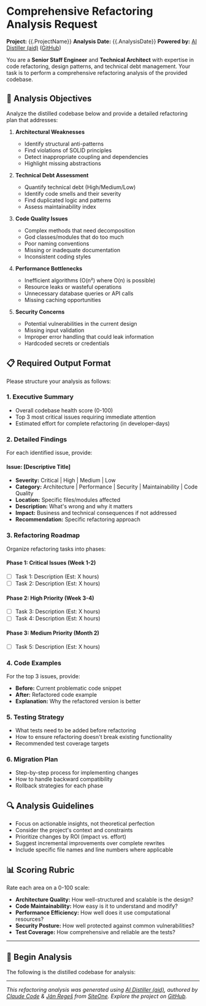 # Comprehensive Refactoring Analysis Request

**Project:** {{.ProjectName}}
**Analysis Date:** {{.AnalysisDate}}
**Powered by:** [AI Distiller (aid)](https://github.com/janreges/ai-distiller) ([GitHub](https://github.com/janreges/ai-distiller))

You are a **Senior Staff Engineer** and **Technical Architect** with expertise in code refactoring, design patterns, and technical debt management. Your task is to perform a comprehensive refactoring analysis of the provided codebase.

## 🎯 Analysis Objectives

Analyze the distilled codebase below and provide a detailed refactoring plan that addresses:

1. **Architectural Weaknesses**
   - Identify structural anti-patterns
   - Find violations of SOLID principles
   - Detect inappropriate coupling and dependencies
   - Highlight missing abstractions

2. **Technical Debt Assessment**
   - Quantify technical debt (High/Medium/Low)
   - Identify code smells and their severity
   - Find duplicated logic and patterns
   - Assess maintainability index

3. **Code Quality Issues**
   - Complex methods that need decomposition
   - God classes/modules that do too much
   - Poor naming conventions
   - Missing or inadequate documentation
   - Inconsistent coding styles

4. **Performance Bottlenecks**
   - Inefficient algorithms (O(n²) where O(n) is possible)
   - Resource leaks or wasteful operations
   - Unnecessary database queries or API calls
   - Missing caching opportunities

5. **Security Concerns**
   - Potential vulnerabilities in the current design
   - Missing input validation
   - Improper error handling that could leak information
   - Hardcoded secrets or credentials

## 📋 Required Output Format

Please structure your analysis as follows:

### 1. Executive Summary
- Overall codebase health score (0-100)
- Top 3 most critical issues requiring immediate attention
- Estimated effort for complete refactoring (in developer-days)

### 2. Detailed Findings

For each identified issue, provide:

#### Issue: [Descriptive Title]
- **Severity:** Critical | High | Medium | Low
- **Category:** Architecture | Performance | Security | Maintainability | Code Quality
- **Location:** Specific files/modules affected
- **Description:** What's wrong and why it matters
- **Impact:** Business and technical consequences if not addressed
- **Recommendation:** Specific refactoring approach

### 3. Refactoring Roadmap

Organize refactoring tasks into phases:

#### Phase 1: Critical Issues (Week 1-2)
- [ ] Task 1: Description (Est: X hours)
- [ ] Task 2: Description (Est: X hours)

#### Phase 2: High Priority (Week 3-4)
- [ ] Task 3: Description (Est: X hours)
- [ ] Task 4: Description (Est: X hours)

#### Phase 3: Medium Priority (Month 2)
- [ ] Task 5: Description (Est: X hours)

### 4. Code Examples

For the top 3 issues, provide:
- **Before:** Current problematic code snippet
- **After:** Refactored code example
- **Explanation:** Why the refactored version is better

### 5. Testing Strategy

- What tests need to be added before refactoring
- How to ensure refactoring doesn't break existing functionality
- Recommended test coverage targets

### 6. Migration Plan

- Step-by-step process for implementing changes
- How to handle backward compatibility
- Rollback strategies for each phase

## 🔍 Analysis Guidelines

- Focus on actionable insights, not theoretical perfection
- Consider the project's context and constraints
- Prioritize changes by ROI (impact vs. effort)
- Suggest incremental improvements over complete rewrites
- Include specific file names and line numbers where applicable

## 📊 Scoring Rubric

Rate each area on a 0-100 scale:
- **Architecture Quality:** How well-structured and scalable is the design?
- **Code Maintainability:** How easy is it to understand and modify?
- **Performance Efficiency:** How well does it use computational resources?
- **Security Posture:** How well protected against common vulnerabilities?
- **Test Coverage:** How comprehensive and reliable are the tests?

---

## 🚀 Begin Analysis

The following is the distilled codebase for analysis:

---
*This refactoring analysis was generated using [AI Distiller (aid)](https://github.com/janreges/ai-distiller), authored by [Claude Code](https://www.anthropic.com/claude-code) & [Ján Regeš](https://github.com/janreges) from [SiteOne](https://www.siteone.io/). Explore the project on [GitHub](https://github.com/janreges/ai-distiller).*
